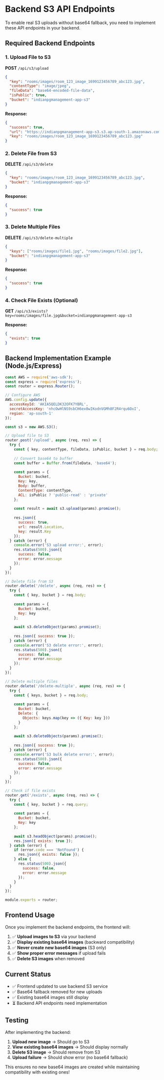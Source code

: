 # Backend S3 API Endpoints

To enable real S3 uploads without base64 fallback, you need to implement these API endpoints in your backend.

## Required Backend Endpoints

### 1. Upload File to S3
**POST** `/api/s3/upload`

```json
{
  "key": "rooms/images/room_123_image_1699123456789_abc123.jpg",
  "contentType": "image/jpeg",
  "fileData": "base64-encoded-file-data",
  "isPublic": true,
  "bucket": "indianpgmanagement-app-s3"
}
```

**Response:**
```json
{
  "success": true,
  "url": "https://indianpgmanagement-app-s3.s3.ap-south-1.amazonaws.com/rooms/images/...",
  "key": "rooms/images/room_123_image_1699123456789_abc123.jpg"
}
```

### 2. Delete File from S3
**DELETE** `/api/s3/delete`

```json
{
  "key": "rooms/images/room_123_image_1699123456789_abc123.jpg",
  "bucket": "indianpgmanagement-app-s3"
}
```

**Response:**
```json
{
  "success": true
}
```

### 3. Delete Multiple Files
**DELETE** `/api/s3/delete-multiple`

```json
{
  "keys": ["rooms/images/file1.jpg", "rooms/images/file2.jpg"],
  "bucket": "indianpgmanagement-app-s3"
}
```

**Response:**
```json
{
  "success": true
}
```

### 4. Check File Exists (Optional)
**GET** `/api/s3/exists?key=rooms/images/file.jpg&bucket=indianpgmanagement-app-s3`

**Response:**
```json
{
  "exists": true
}
```

## Backend Implementation Example (Node.js/Express)

```javascript
const AWS = require('aws-sdk');
const express = require('express');
const router = express.Router();

// Configure AWS
AWS.config.update({
  accessKeyId: 'AKIA5QELDK32OFK7YBRL',
  secretAccessKey: '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',
  region: 'ap-south-1'
});

const s3 = new AWS.S3();

// Upload file to S3
router.post('/upload', async (req, res) => {
  try {
    const { key, contentType, fileData, isPublic, bucket } = req.body;
    
    // Convert base64 to buffer
    const buffer = Buffer.from(fileData, 'base64');
    
    const params = {
      Bucket: bucket,
      Key: key,
      Body: buffer,
      ContentType: contentType,
      ACL: isPublic ? 'public-read' : 'private'
    };
    
    const result = await s3.upload(params).promise();
    
    res.json({
      success: true,
      url: result.Location,
      key: result.Key
    });
  } catch (error) {
    console.error('S3 upload error:', error);
    res.status(500).json({
      success: false,
      error: error.message
    });
  }
});

// Delete file from S3
router.delete('/delete', async (req, res) => {
  try {
    const { key, bucket } = req.body;
    
    const params = {
      Bucket: bucket,
      Key: key
    };
    
    await s3.deleteObject(params).promise();
    
    res.json({ success: true });
  } catch (error) {
    console.error('S3 delete error:', error);
    res.status(500).json({
      success: false,
      error: error.message
    });
  }
});

// Delete multiple files
router.delete('/delete-multiple', async (req, res) => {
  try {
    const { keys, bucket } = req.body;
    
    const params = {
      Bucket: bucket,
      Delete: {
        Objects: keys.map(key => ({ Key: key }))
      }
    };
    
    await s3.deleteObjects(params).promise();
    
    res.json({ success: true });
  } catch (error) {
    console.error('S3 bulk delete error:', error);
    res.status(500).json({
      success: false,
      error: error.message
    });
  }
});

// Check if file exists
router.get('/exists', async (req, res) => {
  try {
    const { key, bucket } = req.query;
    
    const params = {
      Bucket: bucket,
      Key: key
    };
    
    await s3.headObject(params).promise();
    res.json({ exists: true });
  } catch (error) {
    if (error.code === 'NotFound') {
      res.json({ exists: false });
    } else {
      res.status(500).json({
        success: false,
        error: error.message
      });
    }
  }
});

module.exports = router;
```

## Frontend Usage

Once you implement the backend endpoints, the frontend will:

1. ✅ **Upload images to S3** via your backend
2. ✅ **Display existing base64 images** (backward compatibility)
3. ✅ **Never create new base64 images** (S3 only)
4. ✅ **Show proper error messages** if upload fails
5. ✅ **Delete S3 images** when removed

## Current Status

- ✅ Frontend updated to use backend S3 service
- ✅ Base64 fallback removed for new uploads
- ✅ Existing base64 images still display
- ⏳ Backend API endpoints need implementation

## Testing

After implementing the backend:

1. **Upload new image** → Should go to S3
2. **View existing base64 images** → Should display normally
3. **Delete S3 image** → Should remove from S3
4. **Upload failure** → Should show error (no base64 fallback)

This ensures no new base64 images are created while maintaining compatibility with existing ones!
